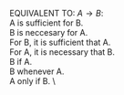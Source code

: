 

EQUIVALENT TO: $A \to B$: \
A is sufficient for B. \
B is neccesary for A. \
For B, it is sufficient that A. \
For A, it is necessary that B. \
B if A. \
B whenever A. \
A only if B. \


